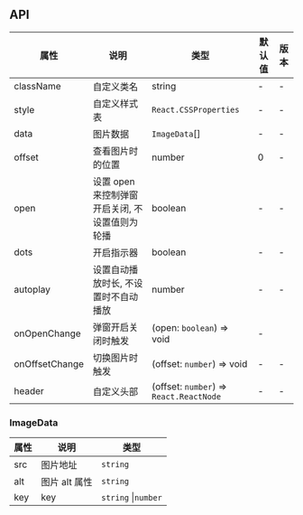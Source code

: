 ## API

| 属性           | 说明                                           | 类型                                    | 默认值 | 版本 |
| -------------- | ---------------------------------------------- | --------------------------------------- | ------ | ---- |
| className      | 自定义类名                                     | string                                  | -      | -    |
| style          | 自定义样式表                                   | `React.CSSProperties`                   | -      | -    |
| data           | 图片数据                                       | `ImageData`[]                           | -      | -    |
| offset         | 查看图片时的位置                               | number                                  | 0      | -    |
| open           | 设置 open 来控制弹窗开启关闭, 不设置值则为轮播 | boolean                                 | -      | -    |
| dots           | 开启指示器                                     | boolean                                 | -      | -    |
| autoplay       | 设置自动播放时长, 不设置时不自动播放           | number                                  | -      | -    |
| onOpenChange   | 弹窗开启关闭时触发                             | (open: `boolean`) => void               | -      |
| onOffsetChange | 切换图片时触发                                 | (offset: `number`) => void              | -      | -    |
| header         | 自定义头部                                     | (offset: `number`) => `React.ReactNode` | -      | -    |

### ImageData

| 属性 | 说明          | 类型                |
| ---- | ------------- | ------------------- |
| src  | 图片地址      | `string`            |
| alt  | 图片 alt 属性 | `string`            |
| key  | key           | `string` \|`number` |
